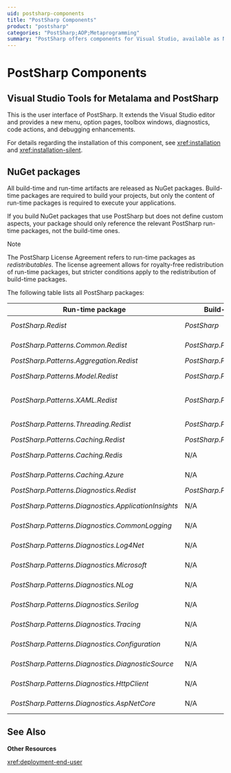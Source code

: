 ```yaml
---
uid: postsharp-components
title: "PostSharp Components"
product: "postsharp"
categories: "PostSharp;AOP;Metaprogramming"
summary: "PostSharp offers components for Visual Studio, available as NuGet packages or a zip archive for teams not using NuGet. It includes build-time and run-time packages for various functions and aspects."
---
```

# PostSharp Components


## Visual Studio Tools for Metalama and PostSharp

This is the user interface of PostSharp. It extends the Visual Studio editor and provides a new menu, option pages, toolbox windows, diagnostics, code actions, and debugging enhancements.

For details regarding the installation of this component, see <xref:installation> and <xref:installation-silent>. 


## NuGet packages

All build-time and run-time artifacts are released as NuGet packages. Build-time packages are required to build your projects, but only the content of run-time packages is required to execute your applications.

If you build NuGet packages that use PostSharp but does not define custom aspects, your package should only reference the relevant PostSharp run-time packages, not the build-time ones.

> [!NOTE]
> The PostSharp License Agreement refers to run-time packages as *redistributables*. The license agreement allows for royalty-free redistribution of run-time packages, but stricter conditions apply to the redistribution of build-time packages. 

The following table lists all PostSharp packages:

| Run-time package | Build-time package | Description |
|------------------------------------------------------|--------------------------------------------------------|-------------------------------------------------|
| *PostSharp.Redist* | *PostSharp* | PostSharp Framework. The build-time package includes the PostSharp compiler. |
| *PostSharp.Patterns.Common.Redist* | *PostSharp.Patterns.Common* | Common logic shared between pattern libraries. Code contracts. |
| *PostSharp.Patterns.Aggregation.Redist* | *PostSharp.Patterns.Aggregation* | Aggretable and Disposable aspects. |
| *PostSharp.Patterns.Model.Redist* | *PostSharp.Patterns.Model* | NotifyPropertyChanged aspect and Undo/Redo. |
| *PostSharp.Patterns.XAML.Redist* | *PostSharp.Patterns.XAML* | Command, Dependency Property and Attached Property aspects. WPF controls for undo/redo. |
| *PostSharp.Patterns.Threading.Redist* | *PostSharp.Patterns.Threading* | Threading models, thread dispatching aspects, deadlock detection. |
| *PostSharp.Patterns.Caching.Redist* | *PostSharp.Patterns.Caching* | Caching aspect. |
| *PostSharp.Patterns.Caching.Redis* | N/A | Redis connector for *PostSharp.Patterns.Caching*.  |
| *PostSharp.Patterns.Caching.Azure* | N/A | Azure connector for *PostSharp.Patterns.Caching*.  |
| *PostSharp.Patterns.Diagnostics.Redist* | *PostSharp.Patterns.Diagnostics* | Logging aspect. |
| *PostSharp.Patterns.Diagnostics.ApplicationInsights* | N/A | Application Insights connector for *PostSharp.Patterns.Diagnostics*.  |
| *PostSharp.Patterns.Diagnostics.CommonLogging* | N/A | Common.Logging connector for *PostSharp.Patterns.Diagnostics*.  |
| *PostSharp.Patterns.Diagnostics.Log4Net* | N/A | Log4Net connector for *PostSharp.Patterns.Diagnostics*.  |
| *PostSharp.Patterns.Diagnostics.Microsoft* | N/A | Microsoft.Extensions.Logging connector for *PostSharp.Patterns.Diagnostics*.  |
| *PostSharp.Patterns.Diagnostics.NLog* | N/A | NLog connector for *PostSharp.Patterns.Diagnostics*.  |
| *PostSharp.Patterns.Diagnostics.Serilog* | N/A | Serilog connector for *PostSharp.Patterns.Diagnostics*.  |
| *PostSharp.Patterns.Diagnostics.Tracing* | N/A | System.Diagnostics connector for *PostSharp.Patterns.Diagnostics*.  |
| *PostSharp.Patterns.Diagnostics.Configuration* | N/A | Configuration of verbosity from a remote or local XML file. |
| *PostSharp.Patterns.Diagnostics.DiagnosticSource* | N/A | Collects events from <xref:System.Diagnostics.DiagnosticSource>.  |
| *PostSharp.Patterns.Diagnostics.HttpClient* | N/A | Collects events from <xref:System.Net.Http.HttpClient>.  |
| *PostSharp.Patterns.Diagnostics.AspNetCore* | N/A | Collects events from ASP.NET Core and ASP.NET 5. |

## See Also

**Other Resources**

<xref:deployment-end-user>
<br>
